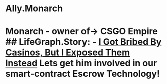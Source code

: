 # Ally.Monarch
# Monarch - owner of-> CSGO Empire ## LifeGraph.Story: - [I Got Bribed By Casinos, But I Exposed Them Instead](https://youtu.be/q58dLWjRTBE) Lets get him involved in our smart-contract Escrow Technology!
